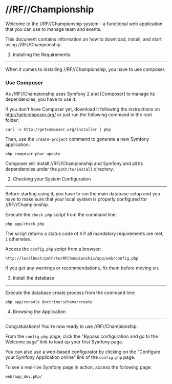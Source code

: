 //RF//Championship
========================

Welcome to the //RF//Championship system - a functional web
application that you can use to manage team and events.

This document contains information on how to download, install, and start
using //RF//Championship.

1) Installing the Requirements
----------------------------------

When it comes to installing //RF//Championship, you have to use composer.

### Use Composer

As //RF//Championship uses Symfony 2 and [Composer] to manage its dependencies, you have to use it.

If you don't have Composer yet, download it following the instructions on
http://getcomposer.org/ or just run the following command in the root folder:

    curl -s http://getcomposer.org/installer | php

Then, use the `create-project` command to generate a new Symfony application:

    php composer.phar update

Composer will install //RF//Championship and Symfony and all its dependencies under the
`path/to/install` directory.

2) Checking your System Configuration
-------------------------------------

Before starting using it, you have to run the main database setup and you have to make sure 
that your local system is properly configured for //RF//Championship.

Execute the `check.php` script from the command line:

    php app/check.php

The script returns a status code of `0` if all mandatory requirements are met,
`1` otherwise.

Access the `config.php` script from a browser:

    http://localhost/path/to/RFChampionship/app/web/config.php

If you get any warnings or recommendations, fix them before moving on.

3) Install the database
--------------------------------

Execute the database create process from the command line:

	php app/console doctrine:schema:create

4) Browsing the Application
--------------------------------

Congratulations! You're now ready to use //RF//Championship.

From the `config.php` page, click the "Bypass configuration and go to the
Welcome page" link to load up your first Symfony page.

You can also use a web-based configurator by clicking on the "Configure your
Symfony Application online" link of the `config.php` page.

To see a real-live Symfony page in action, access the following page:

    web/app_dev.php/
